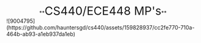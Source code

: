 <div style="text-align:center;">
**<span style="font-size:30px;">CS440/ECE448 MP's</span>**
  </div>
![9004795](https://github.com/hauntersgd/cs440/assets/159828937/cc2fe770-710a-464b-ab93-a1eb937da1eb)
